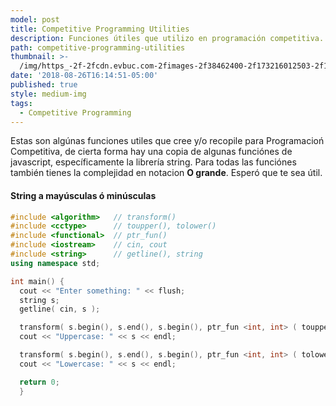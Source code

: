 ```yaml
---
model: post
title: Competitive Programming Utilities
description: Funciones útiles que utilizo en programación competitiva.
path: competitive-programming-utilities
thumbnail: >-
  /img/https_-2f-2fcdn.evbuc.com-2fimages-2f38462400-2f173216012503-2f1-2foriginal.png
date: '2018-08-26T16:14:51-05:00'
published: true
style: medium-img
tags:
  - Competitive Programming
---
```

Estas son algúnas funciones utiles que cree y/o recopile para  Programacioń Competitiva, de cierta forma hay una copia de algunas funciónes de javascript, específicamente la librería string. Para todas las funciónes también tienes la complejidad en notacion **O grande**. Esperó que te sea útil.
#### String a mayúsculas ó minúsculas
```cpp
#include <algorithm>   // transform()
#include <cctype>      // toupper(), tolower()
#include <functional>  // ptr_fun()
#include <iostream>    // cin, cout
#include <string>      // getline(), string
using namespace std;

int main() {
  cout << "Enter something: " << flush;
  string s;
  getline( cin, s );

  transform( s.begin(), s.end(), s.begin(), ptr_fun <int, int> ( toupper ) );
  cout << "Uppercase: " << s << endl;

  transform( s.begin(), s.end(), s.begin(), ptr_fun <int, int> ( tolower ) );
  cout << "Lowercase: " << s << endl;

  return 0;
  }
```
